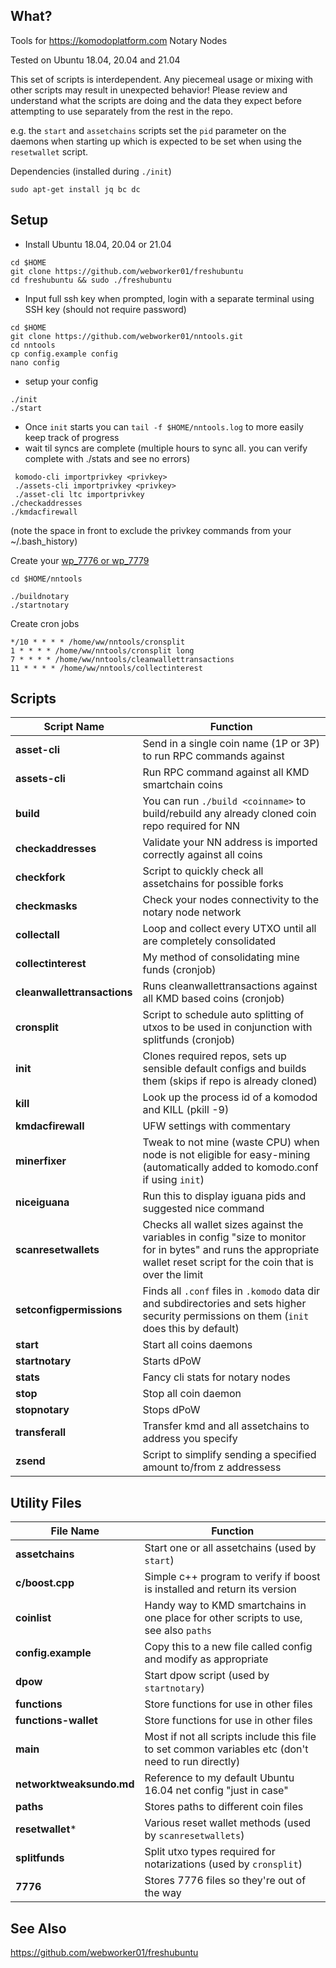 What?
--------

Tools for https://komodoplatform.com Notary Nodes

Tested on Ubuntu 18.04, 20.04 and 21.04

This set of scripts is interdependent. Any piecemeal usage or mixing with other scripts may result in unexpected behavior!  Please review and understand what the scripts are doing and the data they expect before attempting to use separately from the rest in the repo.

e.g. the `start` and `assetchains` scripts set the `pid` parameter on the daemons when starting up which is expected to be set when using the `resetwallet` script.

Dependencies (installed during `./init`)
```
sudo apt-get install jq bc dc
```

Setup
--------

* Install Ubuntu 18.04, 20.04 or 21.04
```
cd $HOME
git clone https://github.com/webworker01/freshubuntu
cd freshubuntu && sudo ./freshubuntu
```
* Input full ssh key when prompted, login with a separate terminal using SSH key (should not require password)
```
cd $HOME
git clone https://github.com/webworker01/nntools.git
cd nntools
cp config.example config
nano config
```
 * setup your config
```
./init
./start
```
* Once `init` starts you can `tail -f $HOME/nntools.log` to more easily keep track of progress
* wait til syncs are complete (multiple hours to sync all. you can verify complete with ./stats and see no errors)
```
 komodo-cli importprivkey <privkey>
 ./assets-cli importprivkey <privkey>
 ./asset-cli ltc importprivkey
./checkaddresses
./kmdacfirewall
```
(note the space in front to exclude the privkey commands from your ~/.bash_history)

Create your [wp_7776 or wp_7779](https://docs.komodoplatform.com/notary/setup-Komodo-Notary-Node.html#create-wp-7776)

```
cd $HOME/nntools

./buildnotary
./startnotary
```

Create cron jobs

```
*/10 * * * * /home/ww/nntools/cronsplit
1 * * * * /home/ww/nntools/cronsplit long
7 * * * * /home/ww/nntools/cleanwallettransactions
11 * * * * /home/ww/nntools/collectinterest
```

Scripts
--------

Script Name | Function
----------- | --------
**asset-cli** | Send in a single coin name (1P or 3P) to run RPC commands against
**assets-cli** | Run RPC command against all KMD smartchain coins
**build** | You can run `./build <coinname>` to build/rebuild any already cloned coin repo required for NN
**checkaddresses** | Validate your NN address is imported correctly against all coins
**checkfork** | Script to quickly check all assetchains for possible forks
**checkmasks** | Check your nodes connectivity to the notary node network
**collectall** | Loop and collect every UTXO until all are completely consolidated
**collectinterest** | My method of consolidating mine funds (cronjob)
**cleanwallettransactions** | Runs cleanwallettransactions against all KMD based coins (cronjob)
**cronsplit** | Script to schedule auto splitting of utxos to be used in conjunction with splitfunds (cronjob)
**init** | Clones required repos, sets up sensible default configs and builds them (skips if repo is already cloned)
**kill** | Look up the process id of a komodod and KILL (pkill -9)
**kmdacfirewall** | UFW settings with commentary
**minerfixer** | Tweak to not mine (waste CPU) when node is not eligible for easy-mining (automatically added to komodo.conf if using `init`)
**niceiguana** | Run this to display iguana pids and suggested nice command
**scanresetwallets** | Checks all wallet sizes against the variables in config "size to monitor for in bytes" and runs the appropriate wallet reset script for the coin that is over the limit
**setconfigpermissions** | Finds all `.conf` files in `.komodo` data dir and subdirectories and sets higher security permissions on them (`init` does this by default)
**start** | Start all coins daemons
**startnotary** | Starts dPoW
**stats** | Fancy cli stats for notary nodes
**stop** | Stop all coin daemon
**stopnotary** | Stops dPoW
**transferall** | Transfer kmd and all assetchains to address you specify
**zsend** | Script to simplify sending a specified amount to/from z addressess

Utility Files
---------
File Name | Function
----------- | --------
**assetchains** | Start one or all assetchains (used by `start`)
**c/boost.cpp** | Simple c++ program to verify if boost is installed and return its version
**coinlist** | Handy way to KMD smartchains in one place for other scripts to use, see also `paths`
**config.example** | Copy this to a new file called config and modify as appropriate
**dpow** | Start dpow script (used by `startnotary`)
**functions** | Store functions for use in other files
**functions-wallet** | Store functions for use in other files
**main** | Most if not all scripts include this file to set common variables etc (don't need to run directly)
**networktweaksundo.md** | Reference to my default Ubuntu 16.04 net config "just in case"
**paths** | Stores paths to different coin files
**resetwallet*** | Various reset wallet methods (used by `scanresetwallets`)
**splitfunds** | Split utxo types required for notarizations (used by `cronsplit`)
**7776** | Stores 7776 files so they're out of the way

See Also
----------
https://github.com/webworker01/freshubuntu
